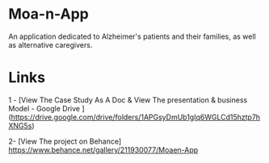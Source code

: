 # Moa-n-App
An application dedicated to Alzheimer's patients and their families, as well as alternative caregivers.

# Links 

1 - [View The Case Study As A Doc & View The presentation & business Model - Google Drive ]
(https://drive.google.com/drive/folders/1APGsyDmUb1gIq6WGLCd15hztp7hXNG5s)

2- [View The project on Behance]
https://www.behance.net/gallery/211930077/Moaen-App


